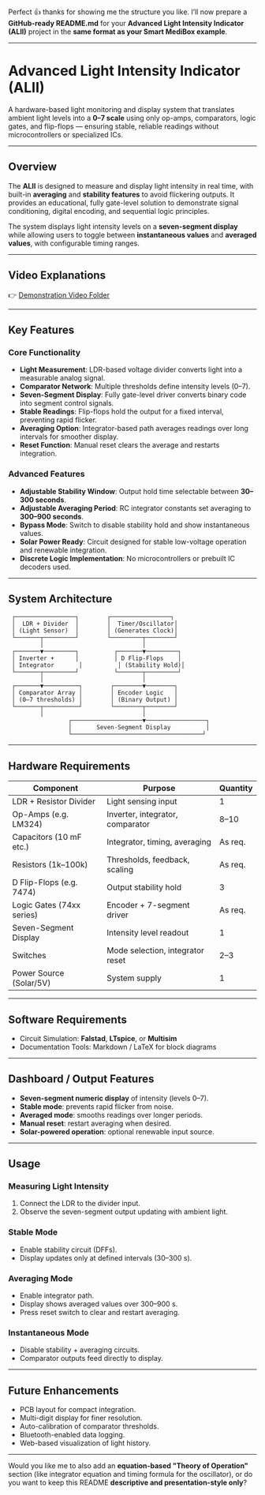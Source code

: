 Perfect 👍 thanks for showing me the structure you like. I’ll now prepare a **GitHub-ready README.md** for your **Advanced Light Intensity Indicator (ALII)** project in the **same format as your Smart MediBox example**.

---

# Advanced Light Intensity Indicator (ALII)

A hardware-based light monitoring and display system that translates ambient light levels into a **0–7 scale** using only op-amps, comparators, logic gates, and flip-flops — ensuring stable, reliable readings without microcontrollers or specialized ICs.

---

## Overview

The **ALII** is designed to measure and display light intensity in real time, with built-in **averaging** and **stability features** to avoid flickering outputs. It provides an educational, fully gate-level solution to demonstrate signal conditioning, digital encoding, and sequential logic principles.

The system displays light intensity levels on a **seven-segment display** while allowing users to toggle between **instantaneous values** and **averaged values**, with configurable timing ranges.

---

## Video Explanations

👉 [Demonstration Video Folder](https://your-demo-link-here)

---

## Key Features

### Core Functionality

* **Light Measurement**: LDR-based voltage divider converts light into a measurable analog signal.
* **Comparator Network**: Multiple thresholds define intensity levels (0–7).
* **Seven-Segment Display**: Fully gate-level driver converts binary code into segment control signals.
* **Stable Readings**: Flip-flops hold the output for a fixed interval, preventing rapid flicker.
* **Averaging Option**: Integrator-based path averages readings over long intervals for smoother display.
* **Reset Function**: Manual reset clears the average and restarts integration.

### Advanced Features

* **Adjustable Stability Window**: Output hold time selectable between **30–300 seconds**.
* **Adjustable Averaging Period**: RC integrator constants set averaging to **300–900 seconds**.
* **Bypass Mode**: Switch to disable stability hold and show instantaneous values.
* **Solar Power Ready**: Circuit designed for stable low-voltage operation and renewable integration.
* **Discrete Logic Implementation**: No microcontrollers or prebuilt IC decoders used.

---

## System Architecture

```
 ┌─────────────────┐        ┌─────────────────┐
 │  LDR + Divider  │        │  Timer/Oscillator│
 │ (Light Sensor)  │        │ (Generates Clock)│
 └───────┬─────────┘        └─────────┬────────┘
         │                            │
 ┌───────▼─────────┐          ┌───────▼─────────┐
 │ Inverter +      │          │ D Flip-Flops    │
 │ Integrator       │          │ (Stability Hold)│
 └───────┬─────────┘          └───────┬─────────┘
         │                            │
 ┌───────▼──────────┐        ┌────────▼────────┐
 │ Comparator Array │        │ Encoder Logic   │
 │ (0–7 thresholds) │        │ (Binary Output) │
 └───────┬──────────┘        └────────┬────────┘
         │                            │
                 ┌────────────────────▼─────────────────┐
                 │       Seven-Segment Display          │
                 └─────────────────────────────────────┘
```

---

## Hardware Requirements

| Component                 | Purpose                          | Quantity |
| ------------------------- | -------------------------------- | -------- |
| LDR + Resistor Divider    | Light sensing input              | 1        |
| Op-Amps (e.g. LM324)      | Inverter, integrator, comparator | 8–10     |
| Capacitors (10 mF etc.)   | Integrator, timing, averaging    | As req.  |
| Resistors (1k–100k)       | Thresholds, feedback, scaling    | As req.  |
| D Flip-Flops (e.g. 7474)  | Output stability hold            | 3        |
| Logic Gates (74xx series) | Encoder + 7-segment driver       | As req.  |
| Seven-Segment Display     | Intensity level readout          | 1        |
| Switches                  | Mode selection, integrator reset | 2–3      |
| Power Source (Solar/5V)   | System supply                    | 1        |

---

## Software Requirements

* Circuit Simulation: **Falstad**, **LTspice**, or **Multisim**
* Documentation Tools: Markdown / LaTeX for block diagrams

---

## Dashboard / Output Features

* **Seven-segment numeric display** of intensity (levels 0–7).
* **Stable mode**: prevents rapid flicker from noise.
* **Averaged mode**: smooths readings over longer periods.
* **Manual reset**: restart averaging when desired.
* **Solar-powered operation**: optional renewable input source.

---

## Usage

### Measuring Light Intensity

1. Connect the LDR to the divider input.
2. Observe the seven-segment output updating with ambient light.

### Stable Mode

* Enable stability circuit (DFFs).
* Display updates only at defined intervals (30–300 s).

### Averaging Mode

* Enable integrator path.
* Display shows averaged values over 300–900 s.
* Press reset switch to clear and restart averaging.

### Instantaneous Mode

* Disable stability + averaging circuits.
* Comparator outputs feed directly to display.

---

## Future Enhancements

* PCB layout for compact integration.
* Multi-digit display for finer resolution.
* Auto-calibration of comparator thresholds.
* Bluetooth-enabled data logging.
* Web-based visualization of light history.

---

Would you like me to also add an **equation-based "Theory of Operation"** section (like integrator equation and timing formula for the oscillator), or do you want to keep this README **descriptive and presentation-style only**?
